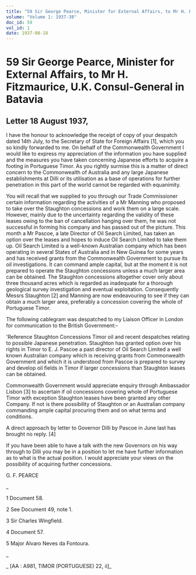 ```yaml
---
title: "59 Sir George Pearce, Minister for External Affairs, to Mr H. Fitzmaurice, U.K. Consul-General in Batavia"
volume: "Volume 1: 1937-38"
doc_id: 59
vol_id: 1
date: 1937-08-18
---
```


# 59 Sir George Pearce, Minister for External Affairs, to Mr H. Fitzmaurice, U.K. Consul-General in Batavia

## Letter 18 August 1937,

I have the honour to acknowledge the receipt of copy of your despatch dated 14th July, to the Secretary of State for Foreign Affairs [1], which you so kindly forwarded to me. On behalf of the Commonwealth Government I would like to express my appreciation of the information you have supplied and the measures you have taken concerning Japanese efforts to acquire a footing in Portuguese Timor. As you rightly surmise this is a matter of direct concern to the Commonwealth of Australia and any large Japanese establishments at Dilli or its utilisation as a base of operations for further penetration in this part of the world cannot be regarded with equanimity.

You will recall that we supplied to you through our Trade Commissioner certain information regarding the activities of a Mr Manning who proposed to take over the Staughton concessions and work them on a large scale. However, mainly due to the uncertainty regarding the validity of these leases owing to the ban of cancellation hanging over them, he was not successful in forming his company and has passed out of the picture. This month a Mr Pascoe, a late Director of Oil Search Limited, has taken an option over the leases and hopes to induce Oil Search Limited to take them up. Oil Search Limited is a well-known Australian company which has been operating in several States of Australia and in New Guinea for some years and has received grants from the Commonwealth Government to pursue its oil investigations. It can command ample capital, but at the moment it is not prepared to operate the Staughton concessions unless a much larger area can be obtained. The Staughton concessions altogether cover only about three thousand acres which is regarded as inadequate for a thorough geological survey investigation and eventual exploitation. Consequently Messrs Staughton [2] and Manning are now endeavouring to see if they can obtain a much larger area, preferably a concession covering the whole of Portuguese Timor.

The following cablegram was despatched to my Liaison Officer in London for communication to the British Government:-

'Reference Staughton Concessions Timor oil and recent despatches relating to possible Japanese penetration. Staughton has granted option over his rights in Timor to E. J. Pascoe a past director of Oil Search Limited a well known Australian company which is receiving grants from Commonwealth Government and which it is understood from Pascoe is prepared to survey and develop oil fields in Timor if larger concessions than Staughton leases can be obtained.

Commonwealth Government would appreciate enquiry through Ambassador Lisbon [3] to ascertain if oil concessions covering whole of Portuguese Timor with exception Staughton leases have been granted any other Company. If not is there possibility of Staughton or an Australian company commanding ample capital procuring them and on what terms and conditions.

A direct approach by letter to Governor Dilli by Pascoe in June last has brought no reply. [4]

If you have been able to have a talk with the new Governors on his way through to Dilli you may be in a position to let me have further information as to what is the actual position. I would appreciate your views on the possibility of acquiring further concessions.

G. F. PEARCE

_

1 Document 58.

2 See Document 49, note 1.

3 Sir Charles Wingfield.

4 Document 57.

5 Major Alvaro Neves da Fontoura.

_

_ [AA : A981, TIMOR (PORTUGUESE) 22, ii]_
